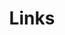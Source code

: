 ---
title: Links
links:
  - title: Instagram
    description: Follow me @horvaticus on Instagram!
    website: https://www.instagram.com/horvaticus/
    image: https://www.vectorlogo.zone/logos/instagram/instagram-tile.svg
  - title: Printables
    description: Check out my models on Printables!
    website: https://www.printables.com/@horvaticus
    image: brand-printables.svg
  - title: MakerWorld
    description: Check out my models & printer profiles on MakerWorld!
    website: https://makerworld.com/en/@Horvaticus
    image: brand-makerworld.svg
menu:
    main: 
        weight: 3
        params:
            icon: link

comments: false
---